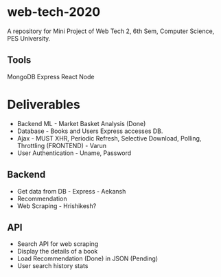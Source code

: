 # web-tech-2020
A repository for Mini Project of Web Tech 2, 6th Sem, Computer Science, PES University. 

## Tools
  MongoDB
  Express
  React
  Node

# Deliverables
  - Backend ML - Market Basket Analysis (Done)
  - Database - Books and Users Express accesses DB. 
  - Ajax - MUST XHR, Periodic Refresh, Selective Download, Polling, Throttling (FRONTEND) - Varun
  - User Authentication - Uname, Password 
## Backend
  - Get data from DB - Express - Aekansh
  - Recommendation
  - Web Scraping - Hrishikesh?
## API
  - Search API for web scraping
  - Display the details of a book 
  - Load Recommendation (Done) in JSON (Pending)
  - User search history stats
    
